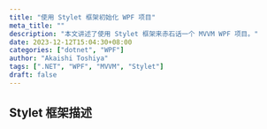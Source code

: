 ```yaml
---
title: "使用 Stylet 框架初始化 WPF 项目"
meta_title: ""
description: "本文讲述了使用 Stylet 框架来赤石话一个 MVVM WPF 项目。"
date: 2023-12-12T15:04:30+08:00
categories: ["dotnet", "WPF"]
author: "Akaishi Toshiya"
tags: [".NET", "WPF", "MVVM", "Stylet"]
draft: false
---
```


## Stylet 框架描述
